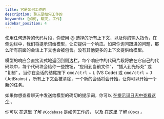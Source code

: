 ```yaml
---
title: 它是如何工作的
description: 聊天是如何工作的
keywords: [如何, 聊天, 工作]
sidebar_position: 4
---
```


使用任何选择的代码片段，你使用 @ 选择的所有上下文，以及你的输入指令，在侧边栏中，我们将提示词给模型，让它提供一个响应。如果你询问跟进的问题，那么所有前面的会话上下文也会被包含。没有其他更多的上下文提供给模型。

模型的响应会直接流式地返回到侧边栏。每个响应中的代码片段将放在它自己的代码块中，每个代码块会给你一些按钮，“应用到当前文件”， “插入到光标处” 或 “复制” 。当你在会话的结尾按下 <kbd>cmd/ctrl</kbd> + <kbd>L</kbd> (VS Code) 或 <kbd>cmd/ctrl</kbd> + <kbd>J</kbd> (JetBrains) ，所有上下文会被清除，一个新的会话将会开始，让你可以开始一个新的任务。

如果你想查看聊天中发送给模型的确切的提示词，你可以 [在提示词日志中查看这个](troubleshooting.md#llm-prompt-logs) 。 

你可以 [在这里](../customize/deep-dives/codebase.md) 了解 `@Codebase` 是如何工作的， 以及 [在这里](../customize/deep-dives/docs.md) 了解 `@Docs` 。

